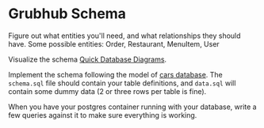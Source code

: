 # Grubhub Schema

Figure out what entities you'll need, and what relationships they should have.  Some possible entities: Order, Restaurant, MenuItem, User

Visualize the schema [Quick Database Diagrams](https://www.quickdatabasediagrams.com/).

Implement the schema following the model of [cars database](https://github.com/echoplatoonew/cars_database).  The `schema.sql` file should contain your table definitions, and `data.sql` will contain some dummy data (2 or three rows per table is fine).

When you have your postgres container running with your database, write a few queries against it to make sure everything is working.

